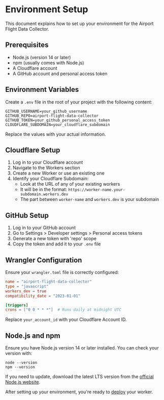 # Environment Setup

This document explains how to set up your environment for the Airport Flight Data Collector.

## Prerequisites

- Node.js (version 14 or later)
- npm (usually comes with Node.js)
- A Cloudflare account
- A GitHub account and personal access token

## Environment Variables

Create a `.env` file in the root of your project with the following content:

```
GITHUB_USERNAME=your_github_username
GITHUB_REPO=airport-flight-data-collector
GITHUB_TOKEN=your_github_personal_access_token
CLOUDFLARE_SUBDOMAIN=your_cloudflare_subdomain
```

Replace the values with your actual information.

## Cloudflare Setup

1. Log in to your Cloudflare account
2. Navigate to the Workers section
3. Create a new Worker or use an existing one
4. Identify your Cloudflare Subdomain:
   - Look at the URL of any of your existing workers
   - It will be in the format: `https://worker-name.your-subdomain.workers.dev`
   - The part between `worker-name` and `workers.dev` is your subdomain

## GitHub Setup

1. Log in to your GitHub account
2. Go to Settings > Developer settings > Personal access tokens
3. Generate a new token with 'repo' scope
4. Copy the token and add it to your `.env` file

## Wrangler Configuration

Ensure your `wrangler.toml` file is correctly configured:

```toml
name = "airport-flight-data-collector"
type = "javascript"
workers_dev = true
compatibility_date = "2023-01-01"

[triggers]
crons = ["0 0 * * *"]  # Runs daily at midnight UTC
```

Replace `your_account_id` with your Cloudflare Account ID.

## Node.js and npm

Ensure you have Node.js version 14 or later installed. You can check your version with:

```
node --version
npm --version
```

If you need to update, download the latest LTS version from the [official Node.js website](https://nodejs.org/).

After setting up your environment, you're ready to [deploy](deployment.md) your worker.